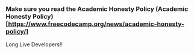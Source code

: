 ### Make sure you read the Academic Honesty Policy (Academic Honesty Policy) [https://www.freecodecamp.org/news/academic-honesty-policy/]

Long Live Developers!!